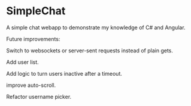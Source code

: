 # SimpleChat
A simple chat webapp to demonstrate my knowledge of C# and Angular.


Future improvements:

Switch to websockets or server-sent requests instead of plain gets.

Add user list.

Add logic to turn users inactive after a timeout.

improve auto-scroll.

Refactor username picker.
